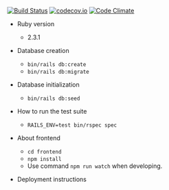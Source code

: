 [![Build Status](https://travis-ci.org/yuyasat/app_votematch.svg?branch=master)](https://travis-ci.org/yuyasat/app_votematch)
[![codecov.io](https://codecov.io/github/yuyasat/app_votematch/coverage.svg?branch=master)](https://codecov.io/github/yuyasat/app_votematch?branch=master)
[![Code Climate](https://codeclimate.com/github/yuyasat/app_votematch/badges/gpa.svg)](https://codeclimate.com/github/yuyasat/app_votematch)

* Ruby version
  - 2.3.1

* Database creation
  - `bin/rails db:create`
  - `bin/rails db:migrate`

* Database initialization
  - `bin/rails db:seed`

* How to run the test suite
  - `RAILS_ENV=test bin/rspec spec`

* About frontend
  - `cd frontend`
  - `npm install`
  - Use command `npm run watch` when developing.

* Deployment instructions
